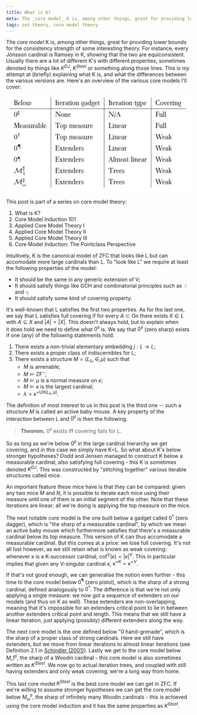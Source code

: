 ```yaml
---
title: What is K?
meta: The _core model_ K is, among other things, great for providing lower bounds for the consistency strength of some interesting theory. For instance, every Jónsson cardinal is Ramsey in K, showing that the two are equiconsistent. Usually there are a lot of different K's with different properties - his is my attempt at (briefly) explaining what K is, and what the differences between the various versions are.
tags: set theory, core model theory
---
```


The _core model_ K is, among other things, great for providing lower bounds for the
consistency strength of some interesting theory. For instance, every Jónsson cardinal
is Ramsey in K, showing that the two are equiconsistent. Usually there are a lot
of different K's with different properties, sometimes denoted by things like $K^{DJ}$,
$K^{Steel}$ or something along those lines. This is my attempt at (briefly) explaining
what K is, and what the differences between the various versions are. Here's an
overview of the various core models I'll cover:

<center>
  <img src="/src/assets/img/what-is-k.webp" alt="A table of the different core models"
  class="invert-on-darkmode" style="width: min(500px, 100%);" />
</center>

This post is part of a series on core model theory:

1. What is K?
2. <router-link to="2018-05-10-core-model-induction-101">Core Model Induction
   101</router-link>
3. <router-link to="2018-10-22-applied-core-model-theory-i">Applied Core Model
   Theory I</router-link>
4. <router-link to="2018-11-13-applied-core-model-theory-ii">Applied Core Model
   Theory II</router-link>
5. <router-link to="2018-11-26-applied-core-model-theory-iii">Applied Core Model
   Theory III</router-link>
6. <router-link to="2019-03-31-core-model-induction-the-pointclass-perspective">Core
   Model Induction: The Pointclass Perspective</router-link>

Intuitively, K is the canonical model of ZFC that looks like L but can accomodate more
large cardinals than L. To "look like L" we require at least the following properties
of the model:

- It should be the same in any generic extension of V;
- It should satisfy things like GCH and combinatorial principles such as $\diamondsuit$
  and $\square$;
- It should satisfy some kind of covering property.

It's well-known that L satisfies the first two properties. As for the last one, we say
that L satisfies full covering if for every $A\subset\text{On}$ there exists $X\in L$
with $A\subseteq X$ and $|A|=|X|$. This doesn't always hold, but to explain when
it does hold we need to define what $0^\sharp$ is. We say that $0^\sharp$ (zero sharp)
exists if one (any) of the following statements hold.

1. There exists a non-trivial elementary embedding $j:L\to L$;
2. There exists a proper class of indiscernibles for L;
3. There exists a structure $M=(L_\lambda,\in,\mu)$ such that
    - $M$ is amenable;
    - $M\models\textsf{ZF}^-$;
    - $M\models\mu$ is a normal measure on $\kappa$;
    - $M\models\kappa$ is the largest cardinal;
    - $\lambda=\kappa^{+\text{Ult}(L_\lambda,\mu)}$.

The definition of most interest to us in this post is the third one -- such a structure
$M$ is called an active baby mouse. A key property of the interaction between L and
$0^\sharp$ is then the following.

> **Theorem.** $0^\sharp$ exists iff covering fails for L.

So as long as we're below $0^\sharp$ in the large cardinal hierarchy we get covering,
and in this case we simply have K=L. So what about K's below stronger hypotheses? Dodd
and Jensen managed to construct K below a measurable cardinal, also satisfying full
covering - this K is sometimes denoted $K^{DJ}$. This was constructed by "stitching
together" various iterable structures called mice.

An important feature these mice have is that they can be compared: given any two mice
$M$ and $N$, it is possible to iterate each mice using their measure until one of them
is an initial segment of the other. Note that these iterations are linear; all we're
doing is applying the top measure on the mice.

The next notable core model is the one built below a gadget called $0^\dagger$ (zero
dagger), which is "the sharp of a measurable cardinal", by which we mean an active baby
mouse which furthermore satisfies that there's a measurable cardinal below its top
measure. This version of K can thus accomodate a measurable cardinal. But this comes at
a price: we lose full covering. It's not all lost however, as we still retain what is
known as weak covering: whenever $\kappa$ is a K-successor cardinal,
$\text{cof}^V(\kappa)=|\kappa|^V$. This in particular implies that given any V-singular
cardinal $\kappa$, $\kappa^{+K}=\kappa^{+V}$.

If that's not good enough, we can generalise the notion even further - this time to the
core model below $0^¶$ (zero pistol), which is the sharp of a strong
cardinal, defined analogously to $0^\dagger$. The difference is that we're not only
applying a single measure: we now got a sequence of extenders on our models (and thus
on K as well). These extenders are non-overlapping, meaning that it's impossible for an
extenders critical point to lie in between another extenders critical point and length.
This means that we still have a linear iteration, just applying (possibly) different
extenders along the way.

The next core model is the one defined below "0 hand-grenade", which is the sharp of a
proper class of strong cardinals. Here we still have extenders, but we move from linear
iterations to almost linear iterations (see Definition 2.1 in
[Schindler (2001)](https://doi.org/10.48550/arXiv.math/0002089)). Lastly we get to the
core model below $M\_1^\sharp$, the sharp of a Woodin cardinal - this core model is
also sometimes written as $K^{Steel}$. We now go to actual iteration trees, and coupled
with still having extenders and only weak covering, we're a long way from home.

This last core model $K^{Steel}$ is the best core model we can get in ZFC. If we're
willing to assume stronger hypotheses we can get the core model below
$M_\omega^\sharp$, the sharp of infinitely many Woodin cardinals - this is achieved
using the core model induction and it has the same properties as $K^{Steel}$.
